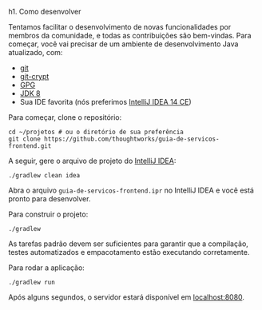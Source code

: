 h1. Como desenvolver

Tentamos facilitar o desenvolvimento de novas funcionalidades por
membros da comunidade, e todas as contribuições são bem-vindas.
Para começar, você vai precisar de um ambiente de desenvolvimento
Java atualizado, com:

* [git][GIT]
* [git-crypt][GITCRYPT]
* [GPG][GPG]
* [JDK 8][JDK8]
* Sua IDE favorita (nós preferimos [IntelliJ IDEA 14 CE][IDEA14CE])

Para começar, clone o repositório:

```
cd ~/projetos # ou o diretório de sua preferência
git clone https://github.com/thoughtworks/guia-de-servicos-frontend.git
```

A seguir, gere o arquivo de projeto do [IntelliJ IDEA][IDEA14CE]:

```
./gradlew clean idea
```

Abra o arquivo `guia-de-servicos-frontend.ipr` no IntelliJ IDEA e você
está pronto para desenvolver.

Para construir o projeto:

```./gradlew```

As tarefas padrão devem ser suficientes para garantir que a compilação,
testes automatizados e empacotamento estão executando corretamente.

Para rodar a aplicação:

```./gradlew run```

Após alguns segundos, o servidor estará disponível em [localhost:8080](http://localhost:8080/).

[GIT]:http://git-scm.org
[GITCRYPT]:https://www.agwa.name/projects/git-crypt/
[GPG]:https://www.gnupg.org/
[JDK8]:http://www.oracle.com/technetwork/java/javase/downloads/jdk8-downloads-2133151.html
[IDEA14CE]:https://www.jetbrains.com/idea/download/

